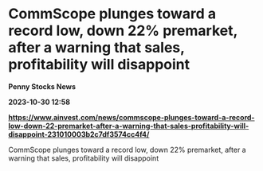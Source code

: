 # CommScope plunges toward a record low, down 22% premarket, after a warning that sales, profitability will disappoint
**Penny Stocks News**

**2023-10-30 12:58**

**https://www.ainvest.com/news/commscope-plunges-toward-a-record-low-down-22-premarket-after-a-warning-that-sales-profitability-will-disappoint-231010003b2c7df3574cc4f4/**

CommScope plunges toward a record low, down 22% premarket, after a warning that sales, profitability will disappoint